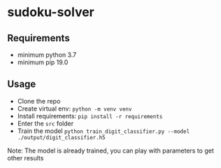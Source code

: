 # sudoku-solver

## Requirements
- minimum python 3.7
- minimum pip 19.0

## Usage
- Clone the repo
- Create virtual env: ```python -m venv venv```
- Install requirements: ```pip install -r requirements```
- Enter the ```src``` folder
- Train the model ```python train_digit_classifier.py --model ./output/digit_classifier.h5```

Note: The model is already trained, you can play with parameters to get other results